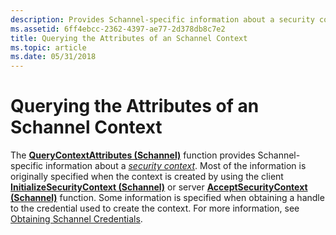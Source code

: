 ```yaml
---
description: Provides Schannel-specific information about a security context.
ms.assetid: 6ff4ebcc-2362-4397-ae77-2d378db8c7e2
title: Querying the Attributes of an Schannel Context
ms.topic: article
ms.date: 05/31/2018
---
```


# Querying the Attributes of an Schannel Context

The [**QueryContextAttributes (Schannel)**](/windows/win32/api/sspi/nf-sspi-querycontextattributesw) function provides Schannel-specific information about a [*security context*](../secgloss/s-gly.md). Most of the information is originally specified when the context is created by using the client [**InitializeSecurityContext (Schannel)**](/windows/win32/api/rrascfg/nn-rrascfg-ieapproviderconfig) or server [**AcceptSecurityContext (Schannel)**](/windows/win32/api/sspi/nf-sspi-acceptsecuritycontext) function. Some information is specified when obtaining a handle to the credential used to create the context. For more information, see [Obtaining Schannel Credentials](obtaining-schannel-credentials.md).

 

 
